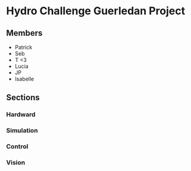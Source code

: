 # Hydro Challenge Guerledan Project

## Members

- Patrick
- Seb
- T <3
- Lucia
- JP
- Isabelle

## Sections

### Hardward

### Simulation

### Control

### Vision

